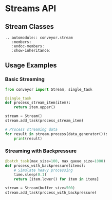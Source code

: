# Streams API

## Stream Classes

```{eval-rst}
.. automodule:: conveyor.stream
   :members:
   :undoc-members:
   :show-inheritance:
```

## Usage Examples

### Basic Streaming

```python
from conveyor import Stream, single_task

@single_task
def process_stream_item(item):
    return item.upper()

stream = Stream()
stream.add_task(process_stream_item)

# Process streaming data
for result in stream.process(data_generator()):
    print(result)
```

### Streaming with Backpressure

```python
@batch_task(max_size=100, max_queue_size=1000)
def process_with_backpressure(items):
    # Simulate heavy processing
    time.sleep(0.1)
    return [item.lower() for item in items]

stream = Stream(buffer_size=500)
stream.add_task(process_with_backpressure)
```